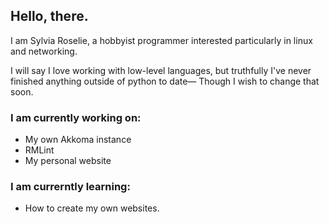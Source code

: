 ## Hello, there.

I am Sylvia Roselie, a hobbyist programmer interested particularly in linux and networking.

I will say I love working with low-level languages, but truthfully I've never finished anything outside of python to date— Though I wish to change that soon.

### I am currently working on: 
- My own Akkoma instance
- RMLint 
- My personal website

### I am currerntly learning:
- How to create my own websites.